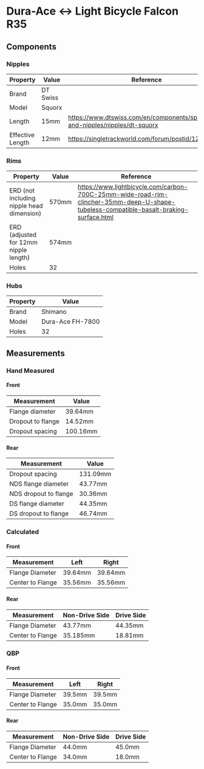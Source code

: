 # Dura-Ace ↔ Light Bicycle Falcon R35

## Components

### Nipples

| Property         | Value    | Reference                                                                  |
| ---------------- | -------- | -------------------------------------------------------------------------- |
| Brand            | DT Swiss |                                                                            |
| Model            | Squorx   |                                                                            |
| Length           | 15mm     | https://www.dtswiss.com/en/components/spokes-and-nipples/nipples/dt-squorx |
| Effective Length | 12mm     | https://singletrackworld.com/forum/postid/12007970/                        |

### Rims

| Property                                  | Value | Reference                                                                                                                              |
| ----------------------------------------- | ----- | -------------------------------------------------------------------------------------------------------------------------------------- |
| ERD (not including nipple head dimension) | 570mm | https://www.lightbicycle.com/carbon-700C-25mm-wide-road-rim-clincher-35mm-deep-U-shape-tubeless-compatible-basalt-braking-surface.html |
| ERD (adjusted for 12mm nipple length)     | 574mm |
| Holes                                     | 32    |

### Hubs

| Property | Value            |
| -------- | ---------------- |
| Brand    | Shimano          |
| Model    | Dura-Ace FH-7800 |
| Holes    | 32               |

## Measurements

### Hand Measured

#### Front

| Measurement       | Value    |
| ----------------- | -------- |
| Flange diameter   | 39.64mm  |
| Dropout to flange | 14.52mm  |
| Dropout spacing   | 100.16mm |

#### Rear

| Measurement           | Value    |
| --------------------- | -------- |
| Dropout spacing       | 131.09mm |
| NDS flange diameter   | 43.77mm  |
| NDS dropout to flange | 30.36mm  |
| DS flange diameter    | 44.35mm  |
| DS dropout to flange  | 46.74mm  |

### Calculated

#### Front

| Measurement      | Left    | Right   |
| ---------------- | ------- | ------- |
| Flange Diameter  | 39.64mm | 39.64mm |
| Center to Flange | 35.56mm | 35.56mm |

#### Rear

| Measurement      | Non-Drive Side | Drive Side |
| ---------------- | -------------- | ---------- |
| Flange Diameter  | 43.77mm        | 44.35mm    |
| Center to Flange | 35.185mm       | 18.81mm    |

### QBP

#### Front

| Measurement      | Left   | Right  |
| ---------------- | ------ | ------ |
| Flange Diameter  | 39.5mm | 39.5mm |
| Center to Flange | 35.0mm | 35.0mm |

#### Rear

| Measurement      | Non-Drive Side | Drive Side |
| ---------------- | -------------- | ---------- |
| Flange Diameter  | 44.0mm         | 45.0mm     |
| Center to Flange | 34.0mm         | 18.0mm     |
